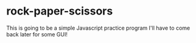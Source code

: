 # rock-paper-scissors
This is going to be a simple Javascript practice program
I'll have to come back later for some GUI!